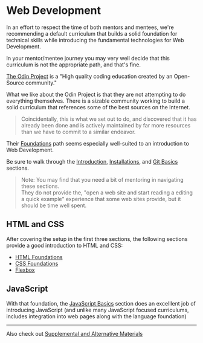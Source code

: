 # Web Development

In an effort to respect the time of both mentors and mentees, we're recommending a default curriculum that
builds a solid foundation for technical skills while introducing the fundamental technologies for Web Development.

In your mentor/mentee journey you may very well decide that this curriculum is not
the appropriate path, and that's fine.

<a href="https://www.theodinproject.com" target="_blank">The Odin Project</a> is a "High quality coding education created by an Open-Source community."

What we like about the Odin Project is that they are not attempting to do everything themselves. There
is a sizable community working to build a solid curriculum that references
some of the best sources on the Internet.

> Coincidentally, this is what we set out to do, and discovered that
> it has already been done and is actively maintained by far more resources than we have to commit to a similar endeavor.

Their <a href="https://www.theodinproject.com/paths/foundations/courses/foundations" target="_blank">Foundations</a> path seems especially well-suited
to an introduction to Web Development.

Be sure to walk through the <a href="https://www.theodinproject.com/paths/foundations/courses/foundations" target="_blank">Introduction</a>, [Installations](https://www.theodinproject.com/paths/foundations/courses/foundations#installations), and [Git Basics](https://www.theodinproject.com/paths/foundations/courses/foundations#git-basics) sections.

> Note: You may find that you need a bit of mentoring in navigating these sections.  
> They do not provide the, "open a web site and start reading a editing a quick example" experience that
> some web sites provide, but it should be time well spent.

## HTML and CSS

After covering the setup in the first three sections, the following sections
provide a good introduction to HTML and CSS:

- <a href="https://www.theodinproject.com/paths/foundations/courses/foundations#html-foundations" target="_blank">HTML Foundations</a>
- <a href="https://www.theodinproject.com/paths/foundations/courses/foundations#css-foundations" target="_blank">CSS Foundations</a>
- <a href="https://www.theodinproject.com/paths/foundations/courses/foundations#flexbox" target="_blank">Flexbox</a>

## JavaScript

With that foundation, the <a href="https://www.theodinproject.com/paths/foundations/courses/foundations#javascript-basics" target="_blank">JavaScript Basics</a> section does an excelllent job of
introducing JavaScript (and unlike many JavaScript focused curriculums, includes integration
into web pages along with the language foundation)

---

Also check out [Supplemental and Alternative Materials](supplemental)
